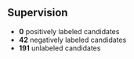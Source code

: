 

## Supervision

* **0** positively labeled candidates
* **42** negatively labeled candidates
* **191** unlabeled candidates

<!--
* TODO scatter plot showing distribution of positive/negative candidates firing top k frequent features
    * with opacity proportional to #supervised / #fired
    * with size or color intensity proportional to #fired
-->
